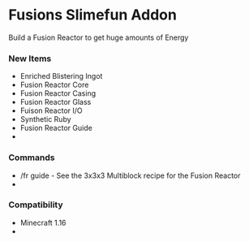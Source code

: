 # Fusions Slimefun Addon

Build a Fusion Reactor to get huge amounts of Energy

### New Items

- Enriched Blistering Ingot
- Fusion Reactor Core
- Fusion Reactor Casing
- Fusion Reactor Glass
- Fuison Reactor I/O
- Synthetic Ruby
- Fusion Reactor Guide
- 

### Commands

- /fr guide - See the 3x3x3 Multiblock recipe for the Fusion Reactor
- 

### Compatibility
- Minecraft 1.16
- 
